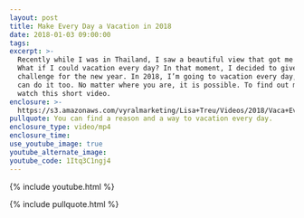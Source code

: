 ```yaml
---
layout: post
title: Make Every Day a Vacation in 2018
date: 2018-01-03 09:00:00
tags:
excerpt: >-
  Recently while I was in Thailand, I saw a beautiful view that got me thinking:
  What if I could vacation every day? In that moment, I decided to give myself a
  challenge for the new year. In 2018, I’m going to vacation every day, and you
  can do it too. No matter where you are, it is possible. To find out more,
  watch this short video.
enclosure: >-
  https://s3.amazonaws.com/vyralmarketing/Lisa+Treu/Videos/2018/Vaca+Everyday+%257C+Palm+Beach+Real+Estate.mp4
pullquote: You can find a reason and a way to vacation every day.
enclosure_type: video/mp4
enclosure_time:
use_youtube_image: true
youtube_alternate_image:
youtube_code: 1Itq3C1ngj4
---
```



{% include youtube.html %}

{% include pullquote.html %}